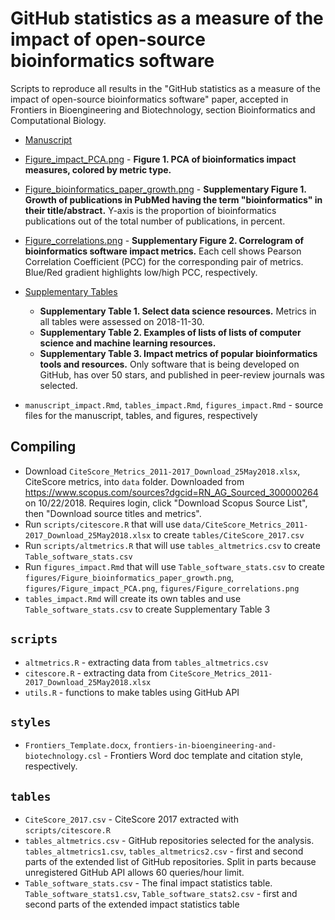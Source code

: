 # GitHub statistics as a measure of the impact of open-source bioinformatics software

Scripts to reproduce all results in the "GitHub statistics as a measure of the impact of open-source bioinformatics software" paper, accepted in Frontiers in Bioengineering and Biotechnology, section Bioinformatics and Computational Biology.

- [Manuscript](manuscript.pdf)
- [Figure_impact_PCA.png](figures/Figure_impact_PCA.png) - **Figure 1. PCA of bioinformatics impact measures, colored by metric type.**
- [Figure_bioinformatics_paper_growth.png](figures/Figure_bioinformatics_paper_growth.png) - **Supplementary Figure 1. Growth of publications in PubMed having the term "bioinformatics" in their title/abstract.** Y-axis is the proportion of bioinformatics publications out of the total number of publications, in percent.
- [Figure_correlations.png](figures/Figure_correlations.png) - **Supplementary Figure 2. Correlogram of bioinformatics software impact metrics.** Each cell shows Pearson Correlation Coefficient (PCC) for the corresponding pair of metrics. Blue/Red gradient highlights low/high PCC, respectively.
- [Supplementary Tables](supplementary_tables.pdf)
    - **Supplementary Table 1. Select data science resources.** Metrics in all tables were assessed on 2018-11-30.
    - **Supplementary Table 2. Examples of lists of lists of computer science and machine learning resources.**
    - **Supplementary Table 3. Impact metrics of popular bioinformatics tools and resources.** Only software that is being developed on GitHub, has over 50 stars, and published in peer-review journals was selected.

- `manuscript_impact.Rmd`, `tables_impact.Rmd`, `figures_impact.Rmd` - source files for the manuscript, tables, and figures, respectively

## Compiling

- Download `CiteScore_Metrics_2011-2017_Download_25May2018.xlsx`, CiteScore metrics, into `data` folder. Downloaded from https://www.scopus.com/sources?dgcid=RN_AG_Sourced_300000264 on 10/22/2018. Requires login, click "Download Scopus Source List", then "Download source titles and metrics".
- Run `scripts/citescore.R` that will use `data/CiteScore_Metrics_2011-2017_Download_25May2018.xlsx` to create `tables/CiteScore_2017.csv` 
- Run `scripts/altmetrics.R` that will use `tables_altmetrics.csv` to create `Table_software_stats.csv`
- Run `figures_impact.Rmd` that will use `Table_software_stats.csv` to create `figures/Figure_bioinformatics_paper_growth.png`, `figures/Figure_impact_PCA.png`, `figures/Figure_correlations.png`
- `tables_impact.Rmd` will create its own tables and use `Table_software_stats.csv` to create Supplementary Table 3

## `scripts`

- `altmetrics.R` - extracting data from `tables_altmetrics.csv`
- `citescore.R` - extracting data from `CiteScore_Metrics_2011-2017_Download_25May2018.xlsx` 
- `utils.R` - functions to make tables using GitHub API

## `styles`

- `Frontiers_Template.docx`, `frontiers-in-bioengineering-and-biotechnology.csl` - Frontiers Word doc template and citation style, respectively.

## `tables`

- `CiteScore_2017.csv` - CiteScore 2017 extracted with `scripts/citescore.R`
- `tables_altmetrics.csv` - GitHub repositories selected for the analysis. `tables_altmetrics1.csv`, `tables_altmetrics2.csv` - first and second parts of the extended list of GitHub repositories. Split in parts because unregistered GitHub API allows 60 queries/hour limit.
- `Table_software_stats.csv` - The final impact statistics table. `Table_software_stats1.csv`, `Table_software_stats2.csv` - first and second parts of the extended impact statistics table
